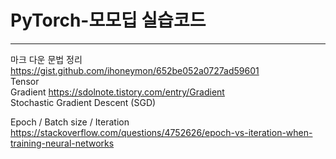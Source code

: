 # PyTorch-모모딥 실습코드 
***
마크 다운 문법 정리 https://gist.github.com/ihoneymon/652be052a0727ad59601   
Tensor   
Gradient https://sdolnote.tistory.com/entry/Gradient   
Stochastic Gradient Descent (SGD)

Epoch / Batch size / Iteration
https://stackoverflow.com/questions/4752626/epoch-vs-iteration-when-training-neural-networks
